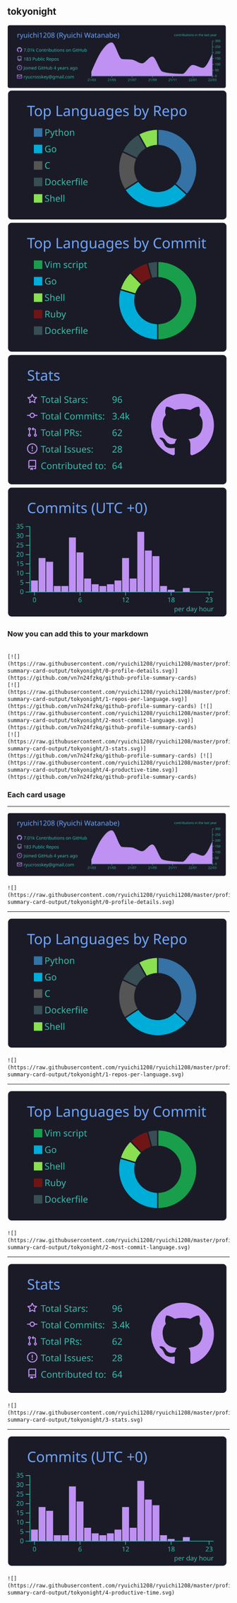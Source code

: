 ## tokyonight

[![](./0-profile-details.svg)](https://github.com/vn7n24fzkq/github-profile-summary-cards)
[![](./1-repos-per-language.svg)](https://github.com/vn7n24fzkq/github-profile-summary-cards) [![](./2-most-commit-language.svg)](https://github.com/vn7n24fzkq/github-profile-summary-cards)
[![](./3-stats.svg)](https://github.com/vn7n24fzkq/github-profile-summary-cards) [![](./4-productive-time.svg)](https://github.com/vn7n24fzkq/github-profile-summary-cards)
### Now you can add this to your markdown
```

[![](https://raw.githubusercontent.com/ryuichi1208/ryuichi1208/master/profile-summary-card-output/tokyonight/0-profile-details.svg)](https://github.com/vn7n24fzkq/github-profile-summary-cards)
[![](https://raw.githubusercontent.com/ryuichi1208/ryuichi1208/master/profile-summary-card-output/tokyonight/1-repos-per-language.svg)](https://github.com/vn7n24fzkq/github-profile-summary-cards) [![](https://raw.githubusercontent.com/ryuichi1208/ryuichi1208/master/profile-summary-card-output/tokyonight/2-most-commit-language.svg)](https://github.com/vn7n24fzkq/github-profile-summary-cards)
[![](https://raw.githubusercontent.com/ryuichi1208/ryuichi1208/master/profile-summary-card-output/tokyonight/3-stats.svg)](https://github.com/vn7n24fzkq/github-profile-summary-cards) [![](https://raw.githubusercontent.com/ryuichi1208/ryuichi1208/master/profile-summary-card-output/tokyonight/4-productive-time.svg)](https://github.com/vn7n24fzkq/github-profile-summary-cards)

```

### Each card usage
---

![](./0-profile-details.svg)

```
![](https://raw.githubusercontent.com/ryuichi1208/ryuichi1208/master/profile-summary-card-output/tokyonight/0-profile-details.svg)
```

    

---

![](./1-repos-per-language.svg)

```
![](https://raw.githubusercontent.com/ryuichi1208/ryuichi1208/master/profile-summary-card-output/tokyonight/1-repos-per-language.svg)
```

    

---

![](./2-most-commit-language.svg)

```
![](https://raw.githubusercontent.com/ryuichi1208/ryuichi1208/master/profile-summary-card-output/tokyonight/2-most-commit-language.svg)
```

    

---

![](./3-stats.svg)

```
![](https://raw.githubusercontent.com/ryuichi1208/ryuichi1208/master/profile-summary-card-output/tokyonight/3-stats.svg)
```

    

---

![](./4-productive-time.svg)

```
![](https://raw.githubusercontent.com/ryuichi1208/ryuichi1208/master/profile-summary-card-output/tokyonight/4-productive-time.svg)
```

    
